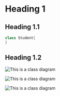 # Heading 1
## Heading 1.1
```java
class Student{
}

```
## Heading 1.2
![This is a class diagram](https://www.planttext.com/api/plantuml/png/D8un3i8m34Ltdy8Z3DoXg0mWmSmSDLPbDR5Hd51LY9CnS2IkG53ezjxmzVxdzUuikvHB300siM1I8u3CEH3smPcHuQuH7jYDoKK069hF50BBY0z0n9DalB9udUsdTsMFPnscpHQUws9_gx58alz-r59pZNkDiSXg5nLQQgaZyVNT5m00__y30000)


![This is a class diagram](https://www.planttext.com/api/plantuml/png/V90n3i8m34Ltdy8pGZq0B4K2YOa591QMq9fYqJWeDbISZO4ZSGNS0c8ZoXBd_V_pyxm_IhMGxH9R03snO4vA0CRM4iuguolR3USScXmYxiIfdWUOB8BXCXbkMHgT0aWomfOE1kXhSsH5tm5NFY-AOfYEVfRrsrAn2e9xQZowOpkwO3q4V731y5MuMvNQ96FK50cxb6iTOv3QDKgHXyk_CUJi9qGjdQ4_zy_sDlFCSl8-aVQPkcbVqm4e7V6_UG400F__0m00)

![This is a class diagram](https://www.planttext.com/api/plantuml/png/P8z13e9034NtFKN37iu0Ic8cqIKhPD6C5IOo0vcMqxdmI5v1m41CNBNv_Q-_VJzVkIX5dNmF80yNC0x20EgqPpH1ETx9ic2Any6FG-2WM3fg8tc0-Z292oo2vw5rje6w92Kix4n8WoHO5eXWTx8-HHexPx4IZjUmxr-zfye0k4r2So7j5dsfFtfYZBANP1cjtVyTcAPVQexFiisLSxZDVtu0003__mC0)
